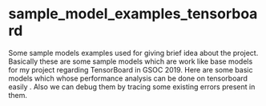 # sample_model_examples_tensorboard
Some sample models examples used for giving brief idea about the project.
Basically these are some sample models which are work like base models for my project regarding TensorBoard in GSOC 2019.
Here are some basic models which whose performance analysis can be done on tensorboard easily . Also we can debug them by tracing 
some existing errors present in them.
